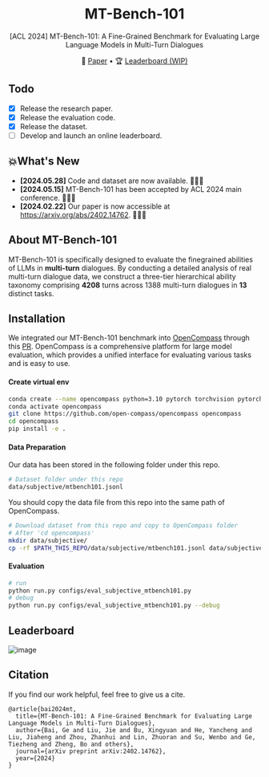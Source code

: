<div align= "center">
    <h1> MT-Bench-101 </h1>
</div>

<p align="center">
<!-- A Fine-Grained Benchmark for Evaluating Large Language Models in Multi-Turn Dialogues Models -->
[ACL 2024] MT-Bench-101: A Fine-Grained Benchmark for Evaluating Large Language Models in Multi-Turn Dialogues
</p>

<p align="center">
📃 <a href="https://arxiv.org/pdf/2402.14762" target="_blank">Paper</a> •
<!-- 🤗 <a href="https://huggingface.co" target="_blank">Data (WIP)</a> •  -->
🏆 <a href="" target="_blank">Leaderboard (WIP)</a>
</p>

## Todo

- [x] Release the research paper.
- [x] Release the evaluation code.
- [x] Release the dataset.
- [ ] Develop and launch an online leaderboard.

## 💥What's New

- **\[2024.05.28\]** Code and dataset are now available. 🎉🎉🎉
- **\[2024.05.15\]** MT-Bench-101 has been accepted by ACL 2024 main conference. 🎉🎉🎉
- **\[2024.02.22\]** Our paper is now accessible at https://arxiv.org/abs/2402.14762. 🎉🎉🎉

## About MT-Bench-101

MT-Bench-101 is specifically designed to evaluate the finegrained abilities of LLMs in **multi-turn** dialogues. By conducting a detailed analysis of real multi-turn dialogue data, we construct a three-tier hierarchical ability taxonomy comprising **4208** turns across 1388 multi-turn dialogues in **13** distinct tasks.

## Installation

We integrated our MT-Bench-101 benchmark into [OpenCompass](https://github.com/open-compass/opencompass) through this [PR](https://github.com/open-compass/opencompass/pull/1215/files). OpenCompass is a comprehensive platform for large model evaluation, which provides a unified interface for evaluating various tasks and is easy to use.

<!-- [![evaluation](./doc/imgs/compass_support.svg)]({https://hub.opencompass.org.cn/dataset-detail/MT-Bench-101}) -->

#### Create virtual env

```bash
conda create --name opencompass python=3.10 pytorch torchvision pytorch-cuda -c nvidia -c pytorch -y
conda activate opencompass
git clone https://github.com/open-compass/opencompass opencompass
cd opencompass
pip install -e .
```

#### Data Preparation

Our data has been stored in the following folder under this repo.

```bash
# Dataset folder under this repo
data/subjective/mtbench101.jsonl
```

You should copy the data file from this repo into the same path of OpenCompass.
```bash
# Download dataset from this repo and copy to OpenCompass folder
# After 'cd opencompass'
mkdir data/subjective/
cp -rf $PATH_THIS_REPO/data/subjective/mtbench101.jsonl data/subjective/
```

#### Evaluation

```bash
# run
python run.py configs/eval_subjective_mtbench101.py
# debug
python run.py configs/eval_subjective_mtbench101.py --debug
```

## Leaderboard

![image](assets/leaderboard.png)

## Citation

If you find our work helpful, feel free to give us a cite.

```
@article{bai2024mt,
  title={MT-Bench-101: A Fine-Grained Benchmark for Evaluating Large Language Models in Multi-Turn Dialogues},
  author={Bai, Ge and Liu, Jie and Bu, Xingyuan and He, Yancheng and Liu, Jiaheng and Zhou, Zhanhui and Lin, Zhuoran and Su, Wenbo and Ge, Tiezheng and Zheng, Bo and others},
  journal={arXiv preprint arXiv:2402.14762},
  year={2024}
}
```
